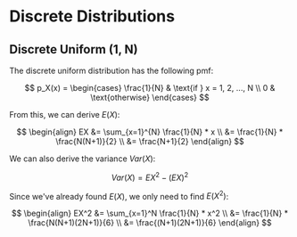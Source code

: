 # Discrete Distributions

## Discrete Uniform (1, N)

The discrete uniform distribution has the following pmf:

$$
p_X(x) =
\begin{cases}
    \frac{1}{N} & \text{if } x = 1, 2, ..., N \\
    0 & \text{otherwise}
\end{cases}
$$

From this, we can derive $E(X)$:

$$
\begin{align}
EX &= \sum_{x=1}^{N} \frac{1}{N} * x \\
&= \frac{1}{N} * \frac{N(N+1)}{2} \\
&= \frac{N+1}{2}
\end{align}
$$

We can also derive the variance $Var(X)$:

$$ Var(X) = EX^2 - (EX)^2 $$

Since we've already found $E(X)$, we only need to find $E(X^2)$:

$$
\begin{align}
EX^2 &= \sum_{x=1}^N \frac{1}{N} * x^2 \\
&= \frac{1}{N} * \frac{N(N+1)(2N+1)}{6} \\
&= \frac{(N+1)(2N+1)}{6}
\end{align}
$$